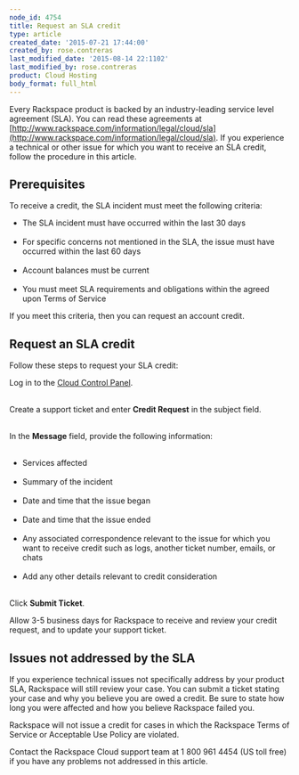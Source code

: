 ```yaml
---
node_id: 4754
title: Request an SLA credit
type: article
created_date: '2015-07-21 17:44:00'
created_by: rose.contreras
last_modified_date: '2015-08-14 22:1102'
last_modified_by: rose.contreras
product: Cloud Hosting
body_format: full_html
---
```


Every Rackspace product is backed by an industry-leading service level
agreement (SLA). You can read these agreements at
[http://www.rackspace.com/information/legal/cloud/sla](http://www.rackspace.com/information/legal/cloud/sla).
If you experience a technical or other issue for which you want to
receive an SLA credit, follow the procedure in this article.

Prerequisites
-------------

To receive a credit, the SLA incident must meet the following criteria:

-   The SLA incident must have occurred within the last 30 days<br>
    <br>
-   For specific concerns not mentioned in the SLA, the issue must have
    occurred within the last 60 days<br>
    <br>
-   Account balances must be current<br>
    <br>
-   You must meet SLA requirements and obligations within the agreed
    upon Terms of Service

If you meet this criteria, then you can request an account credit.

Request an SLA credit
---------------------

Follow these steps to request your SLA credit:

Log in to the [Cloud Control Panel](https://mycloud.rackspace.com).<br>
<br>

Create a support ticket and enter **Credit Request** in the subject
field.<br>
<br>

In the **Message** field, provide the following information:<br>
<br>

-   Services affected<br>
    <br>
-   Summary of the incident<br>
    <br>
-   Date and time that the issue began<br>
    <br>
-   Date and time that the issue ended<br>
    <br>
-   Any associated correspondence relevant to the issue for which you
    want to receive credit such as logs, another ticket number, emails,
    or chats<br>
    <br>
-   Add any other details relevant to credit consideration<br>
    <br>

Click **Submit Ticket**.

Allow 3-5 business days for Rackspace to receive and review your credit
request, and to update your support ticket.

Issues not addressed by the SLA
-------------------------------

If you experience technical issues not specifically address by your
product SLA, Rackspace will still review your case. You can submit a
ticket stating your case and why you believe you are owed a credit. Be
sure to state how long you were affected and how you believe Rackspace
failed you.

Rackspace will not issue a credit for cases in which the Rackspace Terms
of Service or Acceptable Use Policy are violated.

Contact the Rackspace Cloud support team at 1 800 961 4454 (US toll
free) if you have any problems not addressed in this article.

 

